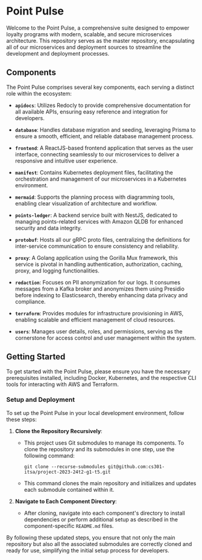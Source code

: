 # Point Pulse

Welcome to the Point Pulse, a comprehensive suite designed to empower loyalty programs with modern, scalable, and secure microservices architecture. This repository serves as the master repository, encapsulating all of our microservices and deployment sources to streamline the development and deployment processes.

## Components

The Point Pulse comprises several key components, each serving a distinct role within the ecosystem:

- **`apidocs`**: Utilizes Redocly to provide comprehensive documentation for all available APIs, ensuring easy reference and integration for developers.

- **`database`**: Handles database migration and seeding, leveraging Prisma to ensure a smooth, efficient, and reliable database management process.

- **`frontend`**: A ReactJS-based frontend application that serves as the user interface, connecting seamlessly to our microservices to deliver a responsive and intuitive user experience.

- **`manifest`**: Contains Kubernetes deployment files, facilitating the orchestration and management of our microservices in a Kubernetes environment.

- **`mermaid`**: Supports the planning process with diagramming tools, enabling clear visualization of architecture and workflow.

- **`points-ledger`**: A backend service built with NestJS, dedicated to managing points-related services with Amazon QLDB for enhanced security and data integrity.

- **`protobuf`**: Hosts all our gRPC proto files, centralizing the definitions for inter-service communication to ensure consistency and reliability.

- **`proxy`**: A Golang application using the Gorilla Mux framework, this service is pivotal in handling authentication, authorization, caching, proxy, and logging functionalities.

- **`redaction`**: Focuses on PII anonymization for our logs. It consumes messages from a Kafka broker and anonymizes them using Presidio before indexing to Elasticsearch, thereby enhancing data privacy and compliance.

- **`terraform`**: Provides modules for infrastructure provisioning in AWS, enabling scalable and efficient management of cloud resources.

- **`users`**: Manages user details, roles, and permissions, serving as the cornerstone for access control and user management within the system.

## Getting Started

To get started with the Point Pulse, please ensure you have the necessary prerequisites installed, including Docker, Kubernetes, and the respective CLI tools for interacting with AWS and Terraform.

### Setup and Deployment

To set up the Point Pulse in your local development environment, follow these steps:

1. **Clone the Repository Recursively**:

   - This project uses Git submodules to manage its components. To clone the repository and its submodules in one step, use the following command:
     ```
     git clone --recurse-submodules git@github.com:cs301-itsa/project-2023-24t2-g1-t5.git
     ```
   - This command clones the main repository and initializes and updates each submodule contained within it.

2. **Navigate to Each Component Directory**:
   - After cloning, navigate into each component's directory to install dependencies or perform additional setup as described in the component-specific `README.md` files.

By following these updated steps, you ensure that not only the main repository but also all the associated submodules are correctly cloned and ready for use, simplifying the initial setup process for developers.
